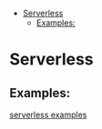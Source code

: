 <!--ts-->
   * [Serverless](#serverless)
      * [Examples:](#examples)

<!-- Added by: gil_diy, at: Tue 31 Aug 2021 18:17:47 IDT -->

<!--te-->

# Serverless

## Examples:

[serverless examples](https://github.com/serverless/examples)